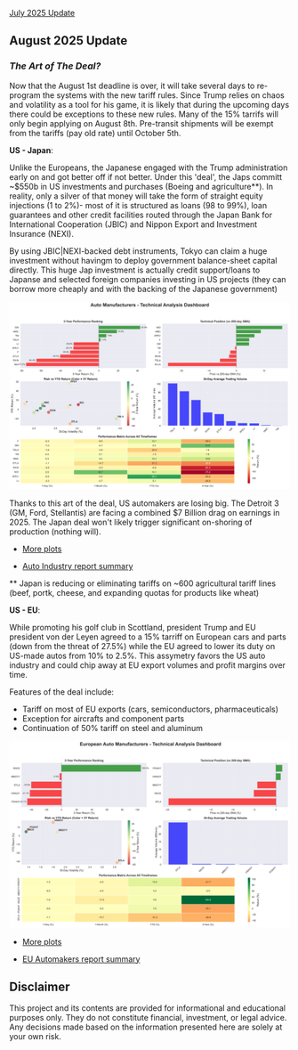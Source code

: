 [July 2025 Update](reports/july_2025.md)

## August 2025 Update

### ***The Art of The Deal?***

Now that the August 1st deadline is over, it will take several days to re-program the systems with the new tariff rules. Since Trump relies on chaos and volatility as a tool for his game, it is likely that during the upcoming days there could be exceptions to these new rules. Many of the 15% tarrifs will only begin applying on August 8th. Pre-transit shipments will be exempt from the tariffs (pay old rate) until October 5th.

**US - Japan**: 

Unlike the Europeans, the Japanese engaged with the Trump administration early on and got better off if not better. 
Under this 'deal', the Japs committ ~$550b in US investments and purchases (Boeing and agriculture**). In reality, only a silver of that money will take the form of straight equity injections (1 to 2%)- most of it is structured as loans (98 to 99%), loan guarantees and other credit facilities routed through the Japan Bank for International Cooperation (JBIC) and Nippon Export and Investment Insurance (NEXI).

By using JBIC|NEXI-backed debt instruments, Tokyo can claim a huge investment without havingm to deploy government balance-sheet capital directly. This huge Jap investment is actually credit support/loans to Japanse and selected foreign companies investing in US projects (they can borrow more cheaply and with the backing of the Japanese government)

![auto_industry](schwab_realtime_data/US_auto_industry/auto_technical_dashboard_20250802_230512.png)

Thanks to this art of the deal, US automakers are losing big. The Detroit 3 (GM, Ford, Stellantis) are facing a combined $7 Billion drag on earnings in 2025. The Japan deal won't likely trigger significant on-shoring of production (nothing will).

- [More plots](schwab_realtime_data/US_auto_industry)

- [Auto Industry report summary](schwab_realtime_data/US_auto_industry/auto_report.md)


** Japan is reducing or eliminating tariffs on ~600 agricultural tariff lines (beef, portk, cheese, and expanding quotas for products like wheat)

**US - EU**: 

While promoting his golf club in Scottland, president Trump and EU president von der Leyen agreed to a 15% tarriff on European cars and parts (down from the threat of 27.5%) while the EU agreed to lower its duty on US-made autos from 10% to 2.5%. This assymetry favors the US auto industry and could chip away at EU export volumes and profit margins over time.

Features of the deal include:

- Tariff on most of EU exports (cars, semiconductors, pharmaceuticals)
- Exception for aircrafts and component parts
- Continuation of 50% tariff on steel and aluminum

![auto_industry](schwab_realtime_data/EU_auto/eu_auto_technical_dashboard_20250802_233255.png)

- [More plots](schwab_realtime_data/EU_auto)

- [EU Automakers report summary](schwab_realtime_data/EU_auto/EU_auto.md)


## Disclaimer

This project and its contents are provided for informational and educational purposes only. They do not constitute financial, investment, or legal advice. Any decisions made based on the information presented here are solely at your own risk.
